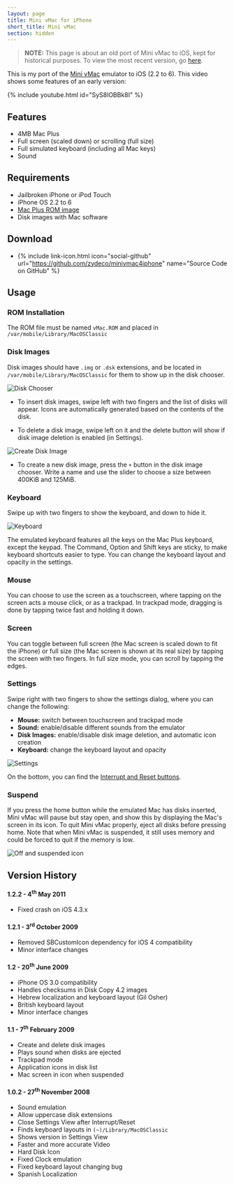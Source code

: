 ```yaml
---
layout: page
title: Mini vMac for iPhone
short_title: Mini vMac
section: hidden
---
```


> **NOTE:** This page is about an old port of Mini vMac to iOS, kept for historical
> purposes. To view the most recent version, go [here](/iphone/minivmac).

This is my port of the [Mini vMac](http://www.gryphel.com/c/minivmac/) emulator
to iOS (2.2 to 6). This video shows some features of an early version:

{% include youtube.html id="SyS8lOBBk8I" %}

## Features

* 4MB Mac Plus
* Full screen (scaled down) or scrolling (full size)
* Full simulated keyboard (including all Mac keys)
* Sound

## Requirements

* Jailbroken iPhone or iPod Touch
* iPhone OS 2.2 to 6
* [Mac Plus ROM image](http://www.gryphel.com/c/minivmac/start.html)
* Disk images with Mac software

## Download

* {% include link-icon.html icon="social-github" url="https://github.com/zydeco/minivmac4iphone" name="Source Code on GitHub" %}

## Usage

### ROM Installation

The ROM file must be named `vMac.ROM` and placed in `/var/mobile/Library/MacOSClassic`

### Disk Images

Disk images should have `.img` or `.dsk` extensions, and be located in
`/var/mobile/Library/MacOSClassic` for them to show up in the disk chooser.

![Disk Chooser](/images/minivmac4iphone/1-insert-disk.png)

* To insert disk images, swipe left with two fingers and the list of disks will
    appear. Icons are automatically generated based on the contents of the disk.

* To delete a disk image, swipe left on it and the delete button will show if disk
    image deletion is enabled (in Settings).

![Create Disk Image](/images/minivmac4iphone/2-new-disk.png)

* To create a new disk image, press the `+` button in the disk image chooser.
    Write a name and use the slider to choose a size between 400KiB and 125MiB.

### Keyboard

Swipe up with two fingers to show the keyboard, and down to hide it.

![Keyboard](/images/minivmac4iphone/3-keyboard.png)

The emulated keyboard features all the keys on the Mac Plus keyboard, except
the keypad. The Command, Option and Shift keys are sticky, to make keyboard
shortcuts easier to type. You can change the keyboard layout and opacity in the
settings.

### Mouse

You can choose to use the screen as a touchscreen, where tapping on the screen
acts a mouse click, or as a trackpad. In trackpad mode, dragging is done by
tapping twice fast and holding it down.

### Screen

You can toggle between full screen (the Mac screen is scaled down to fit the
iPhone) or full size (the Mac screen is shown at its real size) by tapping the
screen with two fingers. In full size mode, you can scroll by tapping the edges.

### Settings

Swipe right with two fingers to show the settings dialog, where you can change
the following:

* **Mouse:** switch between touchscreen and trackpad mode
* **Sound:** enable/disable different sounds from the emulator
* **Disk Images:** enable/disable disk image deletion, and automatic icon creation
* **Keyboard:** change the keyboard layout and opacity

![Settings](/images/minivmac4iphone/4-settings.png)

On the bottom, you can find the [Interrupt and Reset buttons](https://en.wikipedia.org/wiki/Programmer%27s_key).

### Suspend

If you press the home button while the emulated Mac has disks inserted, Mini
vMac will pause but stay open, and show this by displaying the Mac's screen in
its icon. To quit Mini vMac properly, eject all disks before pressing home.
Note that when Mini vMac is suspended, it still uses memory and could be forced
to quit if the memory is low.

![Off and suspended icon](/images/minivmac4iphone/5-suspended-icon.png)

## Version History

#### 1.2.2 - 4<sup>th</sup> May 2011

* Fixed crash on iOS 4.3.x

#### 1.2.1 - 3<sup>rd</sup> October 2009

* Removed SBCustomIcon dependency for iOS 4 compatibility
* Minor interface changes

#### 1.2 - 20<sup>th</sup> June 2009

* iPhone OS 3.0 compatibility
* Handles checksums in Disk Copy 4.2 images
* Hebrew localization and keyboard layout (Gil Osher)
* British keyboard layout
* Minor interface changes

#### 1.1 -  7<sup>th</sup> February 2009

* Create and delete disk images
* Plays sound when disks are ejected
* Trackpad mode
* Application icons in disk list
* Mac screen in icon when suspended

#### 1.0.2 - 27<sup>th</sup> November 2008

* Sound emulation
* Allow uppercase disk extensions
* Close Settings View after Interrupt/Reset
* Finds keyboard layouts in `(~)/Library/MacOSClassic`
* Shows version in Settings View
* Faster and more accurate Video
* Hard Disk Icon
* Fixed Clock emulation
* Fixed keyboard layout changing bug
* Spanish Localization